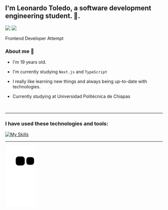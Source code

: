 ## I'm Leonardo Toledo, a software development engineering student. 👋.
<a href="https://www.linkedin.com/in/leonardo-toledo-velazco-ab4510224/"><img src="https://img.shields.io/static/v1?label=&message=LINKEDIN&color=blue&style=for-the-badge&logo=linkedin"></a>
<a href="https://twitter.com/leo_td_v"><img src="https://img.shields.io/static/v1?label=&message=TWITTER&logoColor=white&color=1DA1F2&style=for-the-badge&logo=TWITTER"></a>

Frontend Developer Attempt

### About me 🦧

-  I'm 19 years old.

- I'm currently studying `Next.js` and `TypeScript`

- I really like learning new things and always being up-to-date with technologies.

- Currently studying at Universidad Politécnica de Chiapas

<br>

---
### I have used these technologies and tools:

  [![My Skills](https://skillicons.dev/icons?i=html,css,js,ts,react,materialui,tailwind,vercel,nextjs,figma)](https://skillicons.dev)
 
---

 ![Snake animation](https://github.com/rafaballerini/rafaballerini/blob/output/github-contribution-grid-snake.svg)
